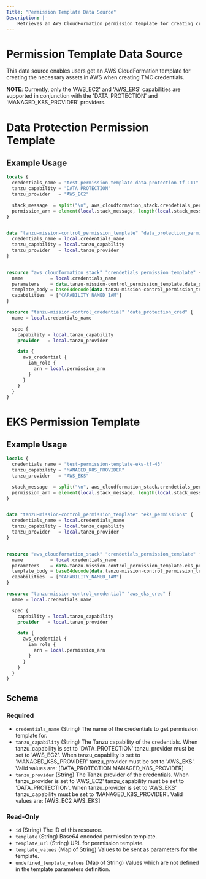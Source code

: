 ```yaml
---
Title: "Permission Template Data Source"
Description: |-
    Retrieves an AWS CloudFormation permission template for creating credentials.
---
```


# Permission Template Data Source

This data source enables users get an AWS CloudFormation template for creating the necessary assets in AWS when creating TMC credentials.

**NOTE**: Currently, only the 'AWS_EC2' and 'AWS_EKS' capabilities are supported in conjunction with the 'DATA_PROTECTION' and 'MANAGED_K8S_PROVIDER' providers.

# Data Protection Permission Template

## Example Usage

```terraform
locals {
  credentials_name = "test-permission-template-data-protection-tf-111"
  tanzu_capability = "DATA_PROTECTION"
  tanzu_provider   = "AWS_EC2"

  stack_message  = split("\n", aws_cloudformation_stack.crendetials_permission_template.outputs.Message)
  permission_arn = element(local.stack_message, length(local.stack_message) - 1)
}


data "tanzu-mission-control_permission_template" "data_protection_permissions" {
  credentials_name = local.credentials_name
  tanzu_capability = local.tanzu_capability
  tanzu_provider   = local.tanzu_provider
}


resource "aws_cloudformation_stack" "crendetials_permission_template" {
  name          = local.credentials_name
  parameters    = data.tanzu-mission-control_permission_template.data_protection_permissions.template_values != null ? data.tanzu-mission-control_permission_template.data_protection_permissions.template_values : {}
  template_body = base64decode(data.tanzu-mission-control_permission_template.data_protection_permissions.template)
  capabilities  = ["CAPABILITY_NAMED_IAM"]
}

resource "tanzu-mission-control_credential" "data_protection_cred" {
  name = local.credentials_name

  spec {
    capability = local.tanzu_capability
    provider   = local.tanzu_provider

    data {
      aws_credential {
        iam_role {
          arn = local.permission_arn
        }
      }
    }
  }
}
```

# EKS Permission Template

## Example Usage

```terraform
locals {
  credentials_name = "test-permission-template-eks-tf-43"
  tanzu_capability = "MANAGED_K8S_PROVIDER"
  tanzu_provider   = "AWS_EKS"

  stack_message  = split("\n", aws_cloudformation_stack.crendetials_permission_template.outputs.Message)
  permission_arn = element(local.stack_message, length(local.stack_message) - 1)
}


data "tanzu-mission-control_permission_template" "eks_permissions" {
  credentials_name = local.credentials_name
  tanzu_capability = local.tanzu_capability
  tanzu_provider   = local.tanzu_provider
}


resource "aws_cloudformation_stack" "crendetials_permission_template" {
  name          = local.credentials_name
  parameters    = data.tanzu-mission-control_permission_template.eks_permissions.template_values != null ? data.tanzu-mission-control_permission_template.eks_permissions.template_values : {}
  template_body = base64decode(data.tanzu-mission-control_permission_template.eks_permissions.template)
  capabilities  = ["CAPABILITY_NAMED_IAM"]
}

resource "tanzu-mission-control_credential" "aws_eks_cred" {
  name = local.credentials_name

  spec {
    capability = local.tanzu_capability
    provider   = local.tanzu_provider

    data {
      aws_credential {
        iam_role {
          arn = local.permission_arn
        }
      }
    }
  }
}
```

<!-- schema generated by tfplugindocs -->
## Schema

### Required

- `credentials_name` (String) The name of the credentials to get permission template for.
- `tanzu_capability` (String) The Tanzu capability of the credentials.
When tanzu_capability is set to 'DATA_PROTECTION' tanzu_provider must be set to 'AWS_EC2'.
When tanzu_capability is set to 'MANAGED_K8S_PROVIDER' tanzu_provider must be set to 'AWS_EKS'.
Valid values are: [DATA_PROTECTION MANAGED_K8S_PROVIDER]
- `tanzu_provider` (String) The Tanzu provider of the credentials.
When tanzu_provider is set to 'AWS_EC2' tanzu_capability must be set to 'DATA_PROTECTION'.
When tanzu_provider is set to 'AWS_EKS' tanzu_capability must be set to 'MANAGED_K8S_PROVIDER'.
Valid values are: [AWS_EC2 AWS_EKS]

### Read-Only

- `id` (String) The ID of this resource.
- `template` (String) Base64 encoded permission template.
- `template_url` (String) URL for permission template.
- `template_values` (Map of String) Values to be sent as parameters for the template.
- `undefined_template_values` (Map of String) Values which are not defined in the template parameters definition.